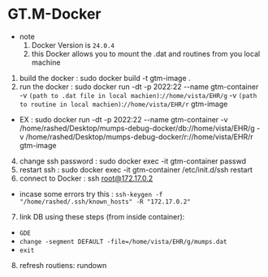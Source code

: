 # GT.M-Docker
- note 
  1. Docker Version is `24.0.4`
    2. this Docker allows you to mount the .dat and routines from you local machine 
1. build the docker : sudo docker build -t gtm-image .
2. run the docker : sudo docker run -dt -p 2022:22 --name gtm-container -v `(path to .dat file in local machien)`:`//home/vista/EHR/g` -v `(path to routine in local machien)`:`//home/vista/EHR/r` gtm-image
  - EX : sudo docker run -dt -p 2022:22 --name gtm-container -v /home/rashed/Desktop/mumps-debug-docker/db://home/vista/EHR/g -v /home/rashed/Desktop/mumps-debug-docker/r://home/vista/EHR/r gtm-image
4. change ssh password : sudo docker exec -it gtm-container passwd
5. restart ssh : sudo docker exec -it gtm-container /etc/init.d/ssh restart
6. connect to Docker :  ssh root@172.17.0.2
- incase some errors try this : `ssh-keygen -f "/home/rashed/.ssh/known_hosts" -R "172.17.0.2"`
7. link DB using these steps (from inside container):
- `GDE`
- `change -segment DEFAULT -file=/home/vista/EHR/g/mumps.dat`
- `exit`
8. refresh routiens: rundown
